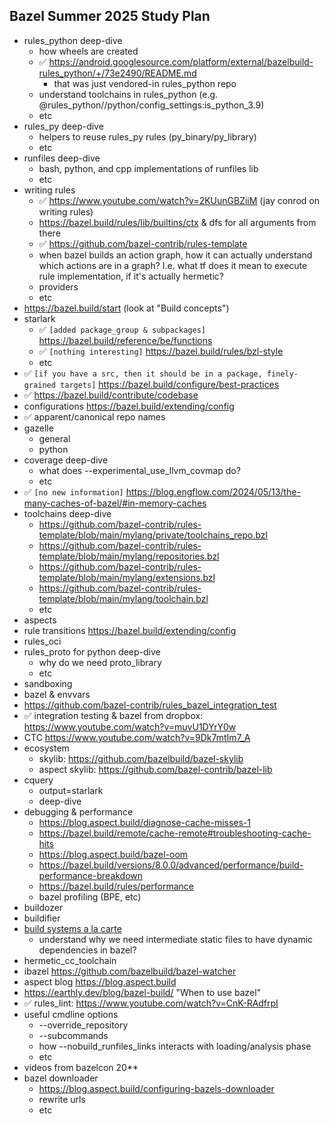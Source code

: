 ## Bazel Summer 2025 Study Plan

* rules_python deep-dive
  * how wheels are created
  * ✅ https://android.googlesource.com/platform/external/bazelbuild-rules_python/+/73e2490/README.md
    * that was just vendored-in rules_python repo
  * understand toolchains in rules_python (e.g. @rules_python//python/config_settings:is_python_3.9)
  * etc
* rules_py deep-dive
  * helpers to reuse rules_py rules (py_binary/py_library)
  * etc
* runfiles deep-dive
  * bash, python, and cpp implementations of runfiles lib 
  * etc
* writing rules
  * ✅ https://www.youtube.com/watch?v=2KUunGBZiiM (jay conrod on writing rules)
  * https://bazel.build/rules/lib/builtins/ctx & dfs for all arguments from there 
  * ✅ https://github.com/bazel-contrib/rules-template
  * when bazel builds an action graph, how it can actually understand which actions are in a graph? I.e. what tf does it mean to execute rule implementation, if it's actually hermetic?
  * providers
  * etc
* https://bazel.build/start (look at "Build concepts")
* starlark
  * ✅ `[added package_group & subpackages]` https://bazel.build/reference/be/functions
  * ✅ `[nothing interesting]` https://bazel.build/rules/bzl-style
  * etc
* ✅ `[if you have a src, then it should be in a package, finely-grained targets]` https://bazel.build/configure/best-practices
* ✅ https://bazel.build/contribute/codebase  
* configurations https://bazel.build/extending/config
* ✅ apparent/canonical repo names
* gazelle
  * general
  * python
* coverage deep-dive
  * what does --experimental_use_llvm_covmap do? 
  * etc
* ✅ `[no new information]` https://blog.engflow.com/2024/05/13/the-many-caches-of-bazel/#in-memory-caches
* toolchains deep-dive 
  * https://github.com/bazel-contrib/rules-template/blob/main/mylang/private/toolchains_repo.bzl
  * https://github.com/bazel-contrib/rules-template/blob/main/mylang/repositories.bzl
  * https://github.com/bazel-contrib/rules-template/blob/main/mylang/extensions.bzl
  * https://github.com/bazel-contrib/rules-template/blob/main/mylang/toolchain.bzl
  * etc
* aspects
* rule transitions https://bazel.build/extending/config
* rules_oci
* rules_proto for python deep-dive
  * why do we need proto_library
  * etc
* sandboxing
* bazel & envvars
* https://github.com/bazel-contrib/rules_bazel_integration_test
* ✅ integration testing & bazel from dropbox: https://www.youtube.com/watch?v=muvU1DYrY0w
* CTC https://www.youtube.com/watch?v=9Dk7mtIm7_A
* ecosystem
  * skylib: https://github.com/bazelbuild/bazel-skylib
  * aspect skylib: https://github.com/bazel-contrib/bazel-lib
* cquery
  * output=starlark
  * deep-dive
* debugging & performance
  * https://blog.aspect.build/diagnose-cache-misses-1
  * https://bazel.build/remote/cache-remote#troubleshooting-cache-hits
  * https://blog.aspect.build/bazel-oom
  * https://bazel.build/versions/8.0.0/advanced/performance/build-performance-breakdown
  * https://bazel.build/rules/performance
  * bazel profiling (BPE, etc)
* buildozer
* buildifier
* [build systems a la carte](https://www.microsoft.com/en-us/research/wp-content/uploads/2018/03/build-systems.pdf)
  * understand why we need intermediate static files to have dynamic dependencies in bazel?
* hermetic_cc_toolchain
* ibazel https://github.com/bazelbuild/bazel-watcher
* aspect blog https://blog.aspect.build
* https://earthly.dev/blog/bazel-build/ "When to use bazel"
* ✅ rules_lint: https://www.youtube.com/watch?v=CnK-RAdfrpI 
* useful cmdline options
  * --override_repository 
  * --subcommands
  * how --nobuild_runfiles_links interacts with loading/analysis phase
  * etc
* videos from bazelcon 20**
* bazel downloader
  * https://blog.aspect.build/configuring-bazels-downloader 
  * rewrite urls
  * etc
